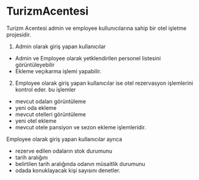 # TurizmAcentesi

Turizm Acentesi admin ve employee kullunıcılarına sahip bir otel işletme projesidir.
1. Admin olarak giriş yapan kullanıcılar
* Admin ve 
Employee olarak yetklendirilen personel listesini 
görüntüleyebilir 
* Ekleme veçıkarma işlemi yapabilir.

2. Employee olarak giriş yapan kullanıcılar ise
otel rezervasyon işlemlerini kontrol eder. bu işlemler 
* mevcut odaları görüntüleme
* yeni oda ekleme
* mevcut otelleri görüntüleme
* yeni otel ekleme
* mevcut otele pansiyon ve sezon ekleme işlemleridir.

Employee olarak giriş yapan kullanıcılar ayrıca

* rezerve edilen odaların stok durumunu 
* tarih aralığını
* belirtilen tarih aralığında odanın 
müsaitlik durumunu
* odada konuklayacak kişi sayısını denetler. 


